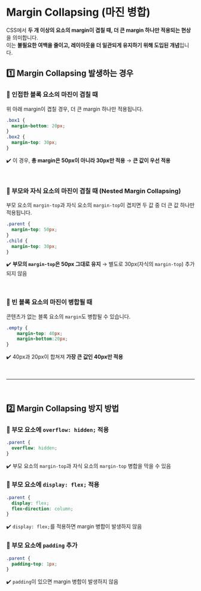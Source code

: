 # Margin Collapsing (마진 병합)
CSS에서 **두 개 이상의 요소의 margin이 겹칠 때, 더 큰 margin 하나만 적용되는 현상**을 의미합니다.  
이는 **불필요한 여백을 줄이고, 레이아웃을 더 일관되게 유지하기 위해 도입된 개념**입니다.

## 1️⃣ Margin Collapsing 발생하는 경우
### 🔹 인접한 블록 요소의 마진이 겹칠 때
위 아래 margin이 겹칠 경우, 더 큰 margin 하나만 적용됩니다.
```css
.box1 {
  margin-bottom: 20px;
}
.box2 {
  margin-top: 30px;
}
```
✔️ 이 경우, **총 margin은 50px이 아니라 30px만 적용** → **큰 값이 우선 적용**

<br>

### 🔹 부모와 자식 요소의 마진이 겹칠 때 (Nested Margin Collapsing)
부모 요소의 `margin-top`과 자식 요소의 `margin-top`이 겹치면 두 값 중 더 큰 값 하나만 적용됩니다.
```css
.parent {
  margin-top: 50px;
}
.child {
  margin-top: 30px;
}
```
✔️ **부모의 `margin-top`은 50px 그대로 유지** → 별도로 30px(자식의 `margin-top`) 추가되지 않음

<br>

### 🔹 빈 블록 요소의 마진이 병합될 때
콘텐츠가 없는 블록 요소의 `margin`도 병합될 수 있습니다.
```css
.empty {
	margin-top: 40px;
	margin-bottom:20px;
}
```
✔️ 40px과 20px이 합쳐져 **가장 큰 값인 40px만 적용**

<br>

- - -

<br>

## 2️⃣ Margin Collapsing 방지 방법
### 🔹 부모 요소에 `overflow: hidden;` 적용
```css
.parent {
  overflow: hidden;
}
```
✔️ 부모 요소의 `margin-top`과 자식 요소의 `margin-top` 병합을 막을 수 있음

### 🔹 부모 요소에 `display: flex;` 적용
```css
.parent {
  display: flex;
  flex-direction: column;
}
```
✔️ `display: flex;`를 적용하면 margin 병합이 발생하지 않음

### 🔹 부모 요소에 `padding` 추가
```css
.parent {
  padding-top: 1px;
}
```
✔️ `padding`이 있으면 margin 병합이 발생하지 않음

